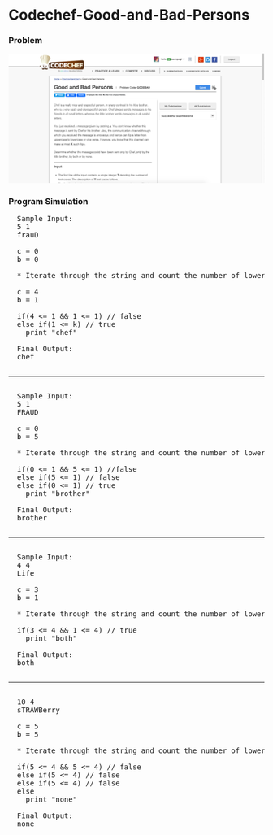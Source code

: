 # Codechef-Good-and-Bad-Persons
### Problem
![](capture.png)
### Program Simulation
<pre>
  Sample Input:
  5 1
  frauD
  
  c = 0
  b = 0
  
  * Iterate through the string and count the number of lowercase or uppercase *
  
  c = 4
  b = 1
  
  if(4 <= 1 && 1 <= 1) // false
  else if(1 <= k) // true
    print "chef"
  
  Final Output:
  chef
  <hr>
  Sample Input: 
  5 1
  FRAUD
  
  c = 0
  b = 5
  
  * Iterate through the string and count the number of lowercase or uppercase *
  
  if(0 <= 1 && 5 <= 1) //false
  else if(5 <= 1) // false
  else if(0 <= 1) // true
    print "brother"
  
  Final Output:
  brother
  <hr>
  Sample Input:
  4 4 
  Life
  
  c = 3
  b = 1
  
  * Iterate through the string and count the number of lowercase or uppercase *
  
  if(3 <= 4 && 1 <= 4) // true
    print "both"
  
  Final Output:
  both
  <hr>
  10 4
  sTRAWBerry
  
  c = 5 
  b = 5
  
  * Iterate through the string and count the number of lowercase or uppercase *
  
  if(5 <= 4 && 5 <= 4) // false
  else if(5 <= 4) // false
  else if(5 <= 4) // false
  else 
    print "none"
  
  Final Output:
  none
</pre>
